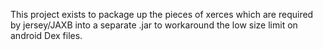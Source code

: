 This project exists to package up the pieces of xerces which are required by jersey/JAXB into a separate .jar to workaround the low size limit on android Dex files.
